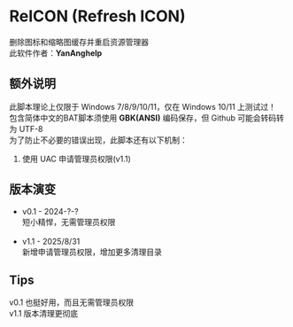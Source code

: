 # ReICON (Refresh ICON)
删除图标和缩略图缓存并重启资源管理器<br>
此软件作者：**YanAnghelp**

## 额外说明
此脚本理论上仅限于 Windows 7/8/9/10/11，仅在 Windows 10/11 上测试过！<br>
包含简体中文的BAT脚本须使用 **GBK(ANSI)** 编码保存，但 Github 可能会转码转为 UTF-8<br>
为了防止不必要的错误出现，此脚本还有以下机制：<br>

1. 使用 UAC 申请管理员权限(v1.1)

## 版本演变
- v0.1 - 2024-?-?<br>
短小精悍，无需管理员权限<br><br>
- v1.1 - 2025/8/31<br>
新增申请管理员权限，增加更多清理目录

## Tips
v0.1 也挺好用，而且无需管理员权限<br>
v1.1 版本清理更彻底
